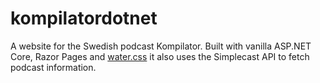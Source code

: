 # kompilatordotnet

A website for the Swedish podcast Kompilator. Built with vanilla ASP.NET Core, Razor Pages and [water.css](https://watercss.kognise.dev/) it also uses the Simplecast API to fetch podcast information.
